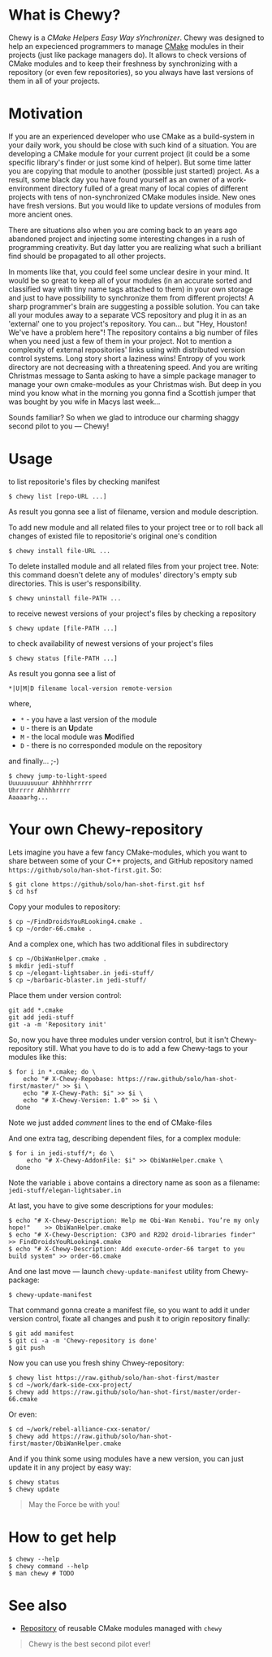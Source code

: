 What is Chewy?
==============

Chewy is a _CMake Helpers Easy Way sYnchronizer_.
Chewy was designed to help an expecienced programmers to manage [CMake](http://cmake.org) modules
in their projects (just like package managers do).
It allows to check versions of CMake modules and to keep their freshness by synchronizing
with a repository (or even few repositories), so you always have last versions of them in
all of your projects.

Motivation
==========

If you are an experienced developer who use CMake as a build-system in your daily work, you should
be close with such kind of a situation. You are developing a CMake module for your current project (it
could be a some specific library's finder or just some kind of helper). But some time latter you are
copying that module to another (possible just started) project. As a result, some black day you have
found yourself as an owner of a work-environment directory fulled of a great many of local copies of
different projects with tens of non-synchronized CMake modules inside. New ones have fresh versions.
But you would like to update versions of modules from more ancient ones.

There are situations also when you are coming back to an years ago abandoned project and injecting
some interesting changes in a rush of programming creativity. But day latter you are realizing what
such a brilliant find should be propagated to all other projects.

In moments like that, you could feel some unclear desire in your mind. It would be so great to keep
all of your modules (in an accurate sorted and classified way with tiny name tags attached to them)
in your own storage and just to have possibility to synchronize them from different projects!
A sharp programmer's brain are suggesting a possible solution. You can take all your modules away to
a separate VCS repository and plug it in as an 'external' one to you project's repository. You can…
but "Hey, Houston! We've have a problem here"! The repository contains a big number of files when you
need just a few of them in your project. Not to mention a complexity of external repositories' links
using with distributed version control systems. Long story short a laziness wins! Entropy of you
work directory are not decreasing with a threatening speed. And you are writing Christmas message to
Santa asking to have a simple package manager to manage your own cmake-modules as your Christmas
wish. But deep in you mind you know what in the morning you gonna find a Scottish jumper that was
bought by you wife in Macys last week…

Sounds familiar? So when we glad to introduce our charming shaggy second pilot to you — Chewy!


Usage
=====
to list repositorie's files by checking manifest

    $ chewy list [repo-URL ...]

As result you gonna see a list of filename, version and module description.


To add new module and all related files to your project tree or to roll back all changes of existed file to
repositorie's original one's condition

    $ chewy install file-URL ...


To delete installed module and all related files from your project tree. Note: this command doesn't
delete any of modules' directory's empty sub directories. This is user's responsibility.

    $ chewy uninstall file-PATH ...


to receive newest versions of your project's files by checking a repository

    $ chewy update [file-PATH ...]


to check availability of newest versions of your project's files

    $ chewy status [file-PATH ...]

As result you gonna see a list of

    *|U|M|D filename local-version remote-version

where,
- `*` - you have a last version of the module
- `U` - there is an **U**pdate 
- `M` - the local module was **M**odified
- `D` - there is no corresponded module on the repository


and finally... ;-)

    $ chewy jump-to-light-speed
    Uuuuuuuuuur Ahhhhhrrrrr
    Uhrrrrr Ahhhhrrrr
    Aaaaarhg...


Your own Chewy-repository
=========================
Lets imagine you have a few fancy CMake-modules, which you want to share between some of your
C++ projects, and GitHub repository named `https://github/solo/han-shot-first.git`. So:

    $ git clone https://github/solo/han-shot-first.git hsf
    $ cd hsf

Copy your modules to repository:

    $ cp ~/FindDroidsYouRLooking4.cmake .
    $ cp ~/order-66.cmake .

And a complex one, which has two additional files in subdirectory

    $ cp ~/ObiWanHelper.cmake .
    $ mkdir jedi-stuff
    $ cp ~/elegant-lightsaber.in jedi-stuff/
    $ cp ~/barbaric-blaster.in jedi-stuff/

Place them under version control:

    git add *.cmake
    git add jedi-stuff
    git -a -m 'Repository init'

So, now you have three modules under version control, but it isn't Chewy-repository still.
What you have to do is to add a few Chewy-tags to your modules like this:

    $ for i in *.cmake; do \
        echo "# X-Chewy-Repobase: https://raw.github/solo/han-shot-first/master/" >> $i \
        echo "# X-Chewy-Path: $i" >> $i \
        echo "# X-Chewy-Version: 1.0" >> $i \
      done

Note we just added *comment* lines to the end of CMake-files

And one extra tag, describing dependent files, for a complex module:

    $ for i in jedi-stuff/*; do \
         echo "# X-Chewy-AddonFile: $i" >> ObiWanHelper.cmake \
      done

Note the variable `i` above contains a directory name as soon as a filename: `jedi-stuff/elegan-lightsaber.in`

At last, you have to give some descriptions for your modules:

    $ echo "# X-Chewy-Description: Help me Obi-Wan Kenobi. You’re my only hope!"    >> ObiWanHelper.cmake
    $ echo "# X-Chewy-Description: C3PO and R2D2 droid-libraries finder"            >> FindDroidsYouRLooking4.cmake
    $ echo "# X-Chewy-Description: Add execute-order-66 target to you build system" >> order-66.cmake

And one last move — launch `chewy-update-manifest` utility from Chewy-package:

    $ chewy-update-manifest

That command gonna create a manifest file, so you want to add it under version control, fixate all changes
and push it to origin repository finally:

    $ git add manifest
    $ git ci -a -m 'Chewy-repository is done'
    $ git push

Now you can use you fresh shiny Chwey-repository:

    $ chewy list https://raw.github/solo/han-shot-first/master
    $ cd ~/work/dark-side-cxx-project/
    $ chewy add https://raw.github/solo/han-shot-first/master/order-66.cmake

Or even:

    $ cd ~/work/rebel-alliance-cxx-senator/
    $ chewy add https://raw.github/solo/han-shot-first/master/ObiWanHelper.cmake

And if you think some using modules have a new version, you can just update it in any project by easy way:

    $ chewy status
    $ chewy update


> May the Force be with you!


How to get help
===============

    $ chewy --help
    $ chewy command --help
    $ man chewy # TODO


See also
========

* [Repository](https://github.com/mutanabbi/chewy-cmake-rep) of reusable CMake modules managed with `chewy`

>Chewy is the best second pilot ever!
